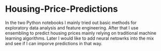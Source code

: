 # Housing-Price-Predictions
In the two Python notebooks I mainly tried out basic methods for exploratory data analysis and feature engineering.
After that I use ensembling to predict housing prices mainly relying on traditional machine learning algorithms.
Later I would like to add neural netowrks into the mix and see if I can imporve predictions in that way.

